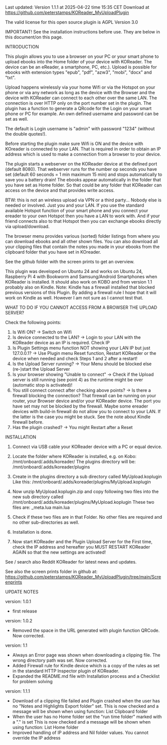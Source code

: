 Last updated: Version 1.1.1 at 2025-04-22 time 15:35 CET Download at https://github.com/peterstamps/KOReader_MyUploadPlugin

The valid license for this open source plugin is AGPL Version 3.0

IMPORTANT!
See the installation instructions before use. 
They are below in this document/on this page.


INTRODUCTION

This plugin allows you to use a browser on your PC or your smart phone to upload ebooks into the Home folder of your device with KOReader. The device can be an eReader, a smartphone, PC, etc.). Upload is possible for ebooks with extension types "epub", "pdf", "azw3", "mobi", "docx" and "txt".

Upload happens wirelessly via your home Wifi or via the Hotspot on your phone or via any network as long as the device with the Browser and the device with KOReader can connect to each other over the same LAN. The connection is over HTTP only on the port number set in the plugin. 
The plugin has a function to generate a QRcode for the Login on your smart phone or PC for example. 
An own defined username and password can be set as well. 

The default is Login username is "admin" with password "1234" (without the double quotes!).

Before starting the plugin make sure Wifi is ON and the device with KOreader is connected to your LAN.
That is required in order to obtain an IP address which is used to make a connection from a browser to your device. 

The plugin starts a webserver on the KOReader device at the defined port (default 8080). 
That webserver runs for the number op seconds you have set (default 60 seconds = 1 min maximum 15 min) and stops automatically to save you a battery drain! 
The ebooks appear automatically in the folder that you have set as Home folder. 
So that could be any folder that KOReader can access on the device and that provides write access.

BTW: this is not an wireless upload via VPN or a third party... Nobody else is needed or involved. Just you and your LAN. 
If you use the standard available Hotspot function of your smart phone and you connect your ereader to your own Hotspot then you have a LAN to work with.
And if your friend connects also to that Hotspot then you can exchange ebooks directly via upload/download.

The browser menu provides various (sorted) folder listings from where you can download ebooks and all other shown files. You can also download all your clipping files that contain the notes you made in your ebooks from the clipboard folder that you have set in KOreader.

See the github folder with the screen prints to get an overview.

This plugin was developed on Ubuntu 24 and works on Ubuntu 24, Raspberry Pi 4 with Bookworm and Samsung/Android Smartphones when KOReader is installed.
It should also work on KOBO and from version 1.1 probably also on Kindle. Note: Kindle has a firewall installed that blocked previous versions of this Plugin. By adding a firewall rule I hope that it will work on Kindle as well. However I am not sure as I cannot test that.


WHAT TO DO IF YOU CANNOT ACCESS FROM A BROWSER THE UPLOAD SERVER? 

Check the following points:
1. Is Wifi ON? -> Switch on Wifi
2. Is device connected to the LAN? -> Login to your LAN with the KOReader device as an IP is required. Check IP
3. Is Plugin Settings menu function NOT showing your LAN IP but just 127.0.0.1? -> Use Plugin menu Reset function, Restart KOReader or the device when needed and check Steps 1 and 2 after a restart!
4. Is the Upload Server running? -> Your Menu should be blocked else (re-)start the Upload Server
5. Is your browser showing "Unable to connect" -> Check if the Upload server is still running (see point 4) as the runtime might be over (automatic stop is activated)!
6. You still connect connect after checking above points? -> Is there a firewall blocking the connection? That firewall can be running on your router, your Browser device and/or your KOReader device. The port you have set may not be blocked by the firewall. Maybe some ereader devices with build-in firewall do not allow you to connect to your LAN. If the latter is the case you might be stuck. See the note about Kindle firewall before.
7. Has the plugin crashed? -> You might Restart after a Reset


INSTALLATION
1. Connect via USB cable your KOReader device with a PC or equal device.

2. Locate the folder where KOReader is installed, e.g. on Kobo: /mnt/onboard/.adds/koreader/ 
The plugins directory will be: /mnt/onboard/.adds/koreader/plugins

3. Create in the plugins directory a sub directory called MyUpload.koplugin 
Like this: /mnt/onboard/.adds/koreader/plugins/MyUpload.koplugin

4. Now unzip MyUpload.koplugin.zip and copy following two files into 
   the new sub directory called /mnt/onboard/.adds/koreader/plugins/MyUpload.koplugin
   These two files are:
   _meta.lua 
   main.lua 

5. Check if these two files are in that Folder. No other files are required and no other sub-directories as well.

6. Installation is done. 

7. Now start KOReader and the Plugin Upload Server for the First time, check the IP address and hereafter you MUST RESTART KOReader AGAIN so that the new settings are activated!

See / search also Reddit KOReader for latest news and updates.

See also the screen prints folder in github at: https://github.com/peterstamps/KOReader_MyUploadPlugin/tree/main/Screenprints

UPDATE NOTES

version: 1.0.1
- first release

version: 1.0.2
- Removed the space in the URL generated with plugin function QRCode. Now corrected.

version: 1.1
- Always an Error page was shown when downloading a clipping file. The wrong directory path was set. Now corrected.
- Added Firewall rule for Kindle device which is a copy of the rules as set in the standard HTTP Inspector plugin of KOReader.
- Expanded the README.md file with Installation process and a Checklist for problem solving

version: 1.1.1
- Download of a clipping file failed and Plugin crashed when the user has no "Notes and Highlights Export folder" set. 
  This is now checked and a message will be shown when using function: List Clipboard folder
- When the user has no Home folder set the "run time folder" marked with a "." is set 
  This is now checked and a message will be shown when using function: List Home folder
- Improved handling of IP address and Nil folder values. You cannot override the IP address
